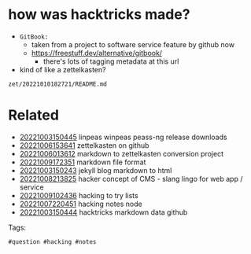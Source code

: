 # how was hacktricks made?

- `GitBook:`
  - taken from a project to software service feature by github now
  - https://freestuff.dev/alternative/gitbook/
    - there's lots of tagging metadata at this url
- kind of like a zettelkasten?

` zet/20221010182721/README.md `

# Related

- [20221003150445](/zet/20221003150445/README.md) linpeas winpeas peass-ng release downloads
- [20221006153641](/zet/20221006153641/README.md) zettelkasten on github
- [20221006013612](/zet/20221006013612/README.md) markdown to zettelkasten conversion project
- [20221009172351](/zet/20221009172351/README.md) markdown file format
- [20221003150243](/zet/20221003150243/README.md) jekyll blog markdown to html
- [20221008213825](/zet/20221008213825/README.md) hacker concept of CMS - slang lingo for web app / service
- [20221009102436](/zet/20221009102436/README.md) hacking to try lists
- [20221007220451](/zet/20221007220451/README.md) hacking notes node
- [20221003150444](/zet/20221003150444/README.md) hacktricks markdown data github

Tags:

    #question #hacking #notes
